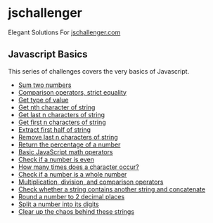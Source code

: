 # jschallenger

Elegant Solutions For [jschallenger.com](https://jschallenger.com)

## Javascript Basics

This series of challenges covers the very basics of Javascript.

- [Sum two numbers](./JavaScript%20Basics/Sum%20two%20numbers.js)
- [Comparison operators, strict equality](./JavaScript%20Basics/Comparison%20operators%2C%20strict%20equality.js)
- [Get type of value](./JavaScript%20Basics/Get%20type%20of%20value.js)
- [Get nth character of string](./JavaScript%20Basics/Get%20nth%20character%20of%20string.js)
- [Get last n characters of string](./JavaScript%20Basics/Get%20last%20n%20characters%20of%20string.js)
- [Get first n characters of string](./JavaScript%20Basics/Get%20first%20n%20characters%20of%20string.js)
- [Extract first half of string](./JavaScript%20Basics/Extract%20first%20half%20of%20string.js)
- [Remove last n characters of string](./JavaScript%20Basics/Remove%20last%20n%20characters%20of%20string.js)
- [Return the percentage of a number](./JavaScript%20Basics/Return%20the%20percentage%20of%20a%20number.js)
- [Basic JavaScript math operators](./JavaScript%20Basics/Basic%20JavaScript%20math%20operators.js)
- [Check if a number is even](./JavaScript%20Basics/Check%20if%20a%20number%20is%20even.js)
- [How many times does a character occur?](./JavaScript%20Basics/How%20many%20times%20does%20a%20character%20occur.js)
- [Check if a number is a whole number](./JavaScript%20Basics/Check%20if%20a%20number%20is%20a%20whole%20number.js)
- [Multiplication, division, and comparison operators](./JavaScript%20Basics/Multiplication%2C%20division%2C%20and%20comparison%20operators.js)
- [Check whether a string contains another string and concatenate](./JavaScript%20Basics/Check%20whether%20a%20string%20contains%20another%20string%20and%20concatenate.js)
- [Round a number to 2 decimal places](./JavaScript%20Basics/Round%20a%20number%20to%202%20decimal%20places.js)
- [Split a number into its digits](./JavaScript%20Basics/Split%20a%20number%20into%20its%20digits.js)
- [Clear up the chaos behind these strings](./Javascript%20Basics/Clear%20up%20the%20chaos%20behind%20these%20strings.js)

